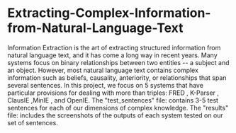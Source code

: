 # Extracting-Complex-Information-from-Natural-Language-Text
Information Extraction is the art of extracting structured information from natural language text, and it has come a long way in recent years. Many systems focus on binary relationships between two entities -- a subject and an object. However, most natural language text contains complex information such as beliefs, causality, anteriority, or relationships that span several sentences. 
In this project,  we focus on 5 systems that have particular provisions for dealing with more than triples:  FRED , K-Parser , ClausIE ,MinIE , and OpenIE. 
The "test_sentences" file: contains 3-5 test sentences for each of our dimensions of complex knowledge.
The "results" file: includes the screenshots of the outputs of each system tested on our set of sentences.

